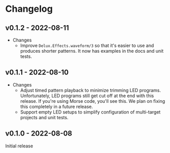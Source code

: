 # Changelog

## v0.1.2 - 2022-08-11

* Changes
  * Improve `Delux.Effects.waveform/3` so that it's easier to use and produces
    shorter patterns. It now has examples in the docs and unit tests.

## v0.1.1 - 2022-08-10

* Changes
  * Adjust timed pattern playback to minimize trimming LED programs.
    Unfortunately, LED programs still get cut off at the end with this release.
    If you're using Morse code, you'll see this. We plan on fixing this
    completely in a future release.
  * Support empty LED setups to simplify configuration of multi-target projects
    and unit tests.

## v0.1.0 - 2022-08-08

Initial release
